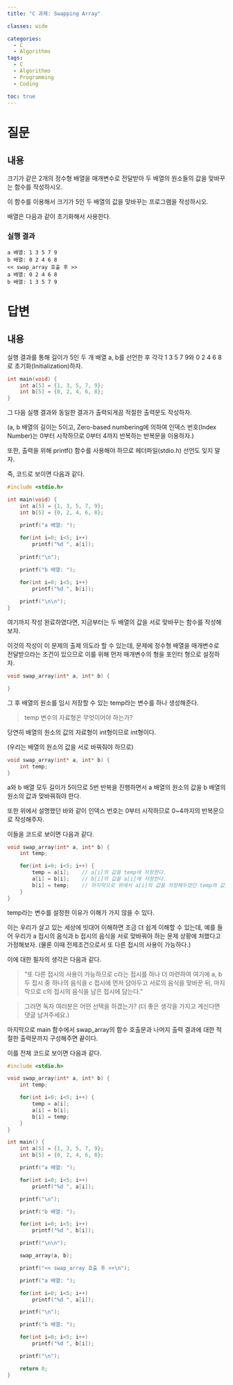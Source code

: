 ```yaml
---
title: "C 과제: Swapping Array"

classes: wide

categories:
  - C
  - Algorithms
tags:
  - C
  - Algorithms
  - Programming
  - Coding

toc: true
---
```


# 질문

## 내용

크기가 같은 2개의 정수형 배열을 매개변수로 전달받아 두 배열의 원소들의 값을 맞바꾸는 함수를 작성하시오.

이 함수를 이용해서 크기가 5인 두 배열의 값을 맞바꾸는 프로그램을 작성하시오.

배열은 다음과 같이 초기화해서 사용한다.

### 실행 결과

```shell
a 배열: 1 3 5 7 9
b 배열: 0 2 4 6 8
<< swap_array 호출 후 >>
a 배열: 0 2 4 6 8
b 배열: 1 3 5 7 9
```

# 답변

## 내용

실행 결과를 통해 길이가 5인 두 개 배열 a, b를 선언한 후 각각 1 3 5 7 9와 0 2 4 6 8로 초기화(Initialization)하자.

```c
int main(void) {
    int a[5] = {1, 3, 5, 7, 9};
    int b[5] = {0, 2, 4, 6, 8};
}
```

그 다음 실행 결과와 동일한 결과가 출력되게끔 적절한 출력문도 작성하자.

(a, b 배열의 길이는 5이고, Zero-based numbering에 의하여 인덱스 번호(Index Number)는 0부터 시작하므로 0부터 4까지 반복하는 반복문을 이용하자.)

또한, 출력을 위해 printf() 함수를 사용해야 하므로 헤더파일(stdio.h) 선언도 잊지 말자.

즉, 코드로 보이면 다음과 같다.

```c
#include <stdio.h>

int main(void) {
    int a[5] = {1, 3, 5, 7, 9};
    int b[5] = {0, 2, 4, 6, 8};

    printf("a 배열: ");
    
    for(int i=0; i<5; i++)
        printf("%d ", a[i]);
    
    printf("\n");

    printf("b 배열: ");

    for(int i=0; i<5; i++)
        printf("%d ", b[i]);
    
    printf("\n\n");
}
```

여기까지 작성 완료하였다면, 지금부터는 두 배열의 값을 서로 맞바꾸는 함수를 작성해보자.

이것의 작성이 이 문제의 출제 의도라 할 수 있는데, 문제에 정수형 배열을 매개변수로 전달받으라는 조건이 있으므로 이를 위해 먼저 매개변수의 형을 포인터 형으로 설정하자.

```c
void swap_array(int* a, int* b) {

}
```

그 후 배열의 원소를 임시 저장할 수 있는 temp라는 변수를 하나 생성해준다.

> temp 변수의 자료형은 무엇이어야 하는가?

당연히 배열의 원소의 값의 자료형이 int형이므로 int형이다.

(우리는 배열의 원소의 값을 서로 바꿔줘야 하므로)

```c
void swap_array(int* a, int* b) {
    int temp;
}
```

a와 b 배열 모두 길이가 5이므로 5번 반복을 진행하면서 a 배열의 원소의 값을 b 배열의 원소의 값과 맞바꿔줘야 한다.

또한 위에서 설명했던 바와 같이 인덱스 번호는 0부터 시작하므로 0~4까지의 반복문으로 작성해주자.

이들을 코드로 보이면 다음과 같다.

```c
void swap_array(int* a, int* b) {
    int temp;

    for(int i=0; i<5; i++) {
        temp = a[i];    // a[i]의 값을 temp에 저장한다.
        a[i] = b[i];    // b[i]의 값을 a[i]에 저장한다.
        b[i] = temp;    // 마지막으로 위에서 a[i]의 값을 저장해두었던 temp의 값을 b[i]에 저장한다.
    }
}
```

temp라는 변수를 설정한 이유가 이해가 가지 않을 수 있다.

이는 우리가 살고 있는 세상에 빗대어 이해하면 조금 더 쉽게 이해할 수 있는데, 예를 들어 우리가 a 접시의 음식과 b 접시의 음식을 서로 맞바꿔야 하는 문제 상황에 처했다고 가정해보자.
(물론 이때 전제조건으로서 또 다른 접시의 사용이 가능하다.)

이에 대한 필자의 생각은 다음과 같다.

> "또 다른 접시의 사용이 가능하므로 c라는 접시를 하나 더 마련하여 여기에 a, b 두 접시 중 하나의 음식을 c 접시에 먼저 담아두고 서로의 음식을 맞바꾼 뒤, 마지막으로 c의 접시의 음식을 남은 접시에 담는다."

> 그러면 독자 여러분은 어떤 선택을 하겠는가? (더 좋은 생각을 가지고 계신다면 댓글 남겨주세요.)

마지막으로 main 함수에서 swap_array의 함수 호출문과 나머지 출력 결과에 대한 적절한 출력문까지 구성해주면 끝이다.

이를 전체 코드로 보이면 다음과 같다.
 
```c
#include <stdio.h>

void swap_array(int* a, int* b) {
    int temp;

    for(int i=0; i<5; i++) {
        temp = a[i];
        a[i] = b[i];
        b[i] = temp;
    }
}

int main() {
    int a[5] = {1, 3, 5, 7, 9};
    int b[5] = {0, 2, 4, 6, 8};

    printf("a 배열: ");

    for(int i=0; i<5; i++)
        printf("%d ", a[i]);

    printf("\n");

    printf("b 배열: ");

    for(int i=0; i<5; i++)
        printf("%d ", b[i]);

    printf("\n\n");

    swap_array(a, b);

    printf("<< swap_array 호출 후 >>\n");

    printf("a 배열: ");

    for(int i=0; i<5; i++)
        printf("%d ", a[i]);

    printf("\n");

    printf("b 배열: ");

    for(int i=0; i<5; i++)
        printf("%d ", b[i]);

    printf("\n");

    return 0;
}
```